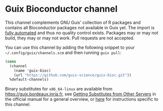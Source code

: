 # Guix Bioconductor channel

This channel complements GNU Guix’ collection of R packages and contains
all Bioconductor packages not available in Guix yet. The import is [fully
automated](https://github.com/guix-science/guix-cran-scripts) and thus
no quality control exists. Packages may or may not build, they may or
may not work. Pull requests are not accepted.

You can use this channel by adding the following snippet to your
`~/.config/guix/channels.scm` and then running `guix pull`:

```scheme
(cons
  (channel
    (name 'guix-bioc)
    (url "https://github.com/guix-science/guix-bioc.git"))
  %default-channels)
```

Binary substitutes for `x86_64-linux` are available
from https://guix.bordeaux.inria.fr, see [Getting Substitutes from Other
Servers](https://guix.gnu.org/manual/en/guix.html#Getting-Substitutes-from-Other-Servers)
in the official manual for a general overview, or [here](https://hpc.guix.info/channel/guix-bioc) for instructions specific to this channel.

